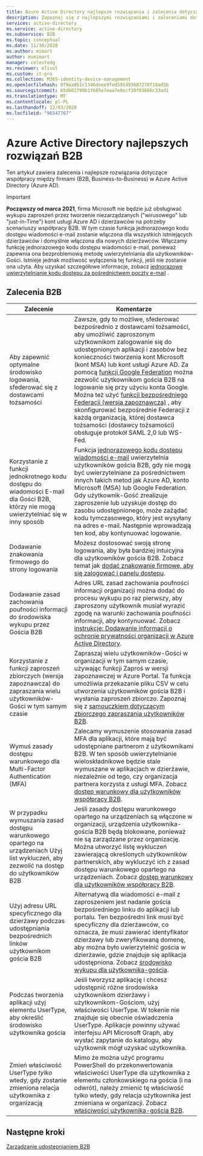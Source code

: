 ```yaml
---
title: Azure Active Directory najlepsze rozwiązania i zalecenia dotyczące B2B
description: Zapoznaj się z najlepszymi rozwiązaniami i zaleceniami dotyczącymi dostępu użytkowników typu B2B (Business-to-Business) w Azure Active Directory.
services: active-directory
ms.service: active-directory
ms.subservice: B2B
ms.topic: conceptual
ms.date: 11/30/2020
ms.author: mimart
author: msmimart
manager: celestedg
ms.reviewer: elisol
ms.custom: it-pro
ms.collection: M365-identity-device-management
ms.openlocfilehash: 0f9ea8b1c1346deee9fed591493607270f18ad5b
ms.sourcegitcommit: 65db02799b1f685e7eaa7e0ecf38f03866c33ad1
ms.translationtype: MT
ms.contentlocale: pl-PL
ms.lasthandoff: 12/03/2020
ms.locfileid: "96547767"
---
```

# <a name="azure-active-directory-b2b-best-practices"></a>Azure Active Directory najlepszych rozwiązań B2B
Ten artykuł zawiera zalecenia i najlepsze rozwiązania dotyczące współpracy między firmami (B2B, Business-to-Business) w Azure Active Directory (Azure AD).

   > [!IMPORTANT]
   > **Począwszy od marca 2021**, firma Microsoft nie będzie już obsługiwać wykupu zaproszeń przez tworzenie niezarządzanych ("wirusowego" lub "just-in-Time") kont usługi Azure AD i dzierżawców na potrzeby scenariuszy współpracy B2B. W tym czasie funkcja jednorazowego kodu dostępu wiadomości e-mail zostanie włączona dla wszystkich istniejących dzierżawców i domyślnie włączona dla nowych dzierżawców. Włączamy funkcję jednorazowego kodu dostępu wiadomości e-mail, ponieważ zapewnia ona bezproblemową metodę uwierzytelniania dla użytkowników-Gości. Istnieje jednak możliwość wyłączenia tej funkcji, jeśli nie zostanie ona użyta. Aby uzyskać szczegółowe informacje, zobacz [jednorazowe uwierzytelnianie kodu dostępu za pośrednictwem poczty e-mail](one-time-passcode.md) .


## <a name="b2b-recommendations"></a>Zalecenia B2B
| Zalecenie | Komentarze |
| --- | --- |
| Aby zapewnić optymalne środowisko logowania, sfederować się z dostawcami tożsamości | Zawsze, gdy to możliwe, sfederować bezpośrednio z dostawcami tożsamości, aby umożliwić zaproszonym użytkownikom zalogowanie się do udostępnionych aplikacji i zasobów bez konieczności tworzenia kont Microsoft (kont MSA) lub kont usługi Azure AD. Za pomocą [funkcji Google Federation](google-federation.md) można zezwolić użytkownikom gościa B2B na logowanie się przy użyciu konta Google. Można też użyć [funkcji bezpośredniego Federacji (wersja zapoznawcza)](direct-federation.md) , aby skonfigurować bezpośrednie Federacji z każdą organizacją, której dostawca tożsamości (dostawcy tożsamości) obsługuje protokół SAML 2,0 lub WS-Fed. |
| Korzystanie z funkcji jednokrotnego kodu dostępu do wiadomości E-mail dla Gości B2B, którzy nie mogą uwierzytelniać się w inny sposób | Funkcja [jednorazowego kodu dostępu wiadomości e-mail](one-time-passcode.md) uwierzytelnia użytkowników gościa B2B, gdy nie mogą być uwierzytelniane za pośrednictwem innych takich metod jak Azure AD, konto Microsoft (MSA) lub Google Federation. Gdy użytkownik-Gość zrealizuje zaproszenie lub uzyskuje dostęp do zasobu udostępnionego, może zażądać kodu tymczasowego, który jest wysyłany na adres e-mail. Następnie wprowadzają ten kod, aby kontynuować logowanie. |
| Dodawanie znakowania firmowego do strony logowania | Możesz dostosować swoją stronę logowania, aby była bardziej intuicyjna dla użytkowników gościa B2B. Zobacz temat jak [dodać znakowanie firmowe, aby się zalogować i panelu dostępu](../fundamentals/customize-branding.md). |
| Dodawanie zasad zachowania poufności informacji do środowiska wykupu przez Gościa B2B | Adres URL zasad zachowania poufności informacji organizacji można dodać do procesu wykupu po raz pierwszy, aby zaproszony użytkownik musiał wyrazić zgodę na warunki zachowania poufności informacji, aby kontynuować. Zobacz [instrukcje: Dodawanie informacji o ochronie prywatności organizacji w Azure Active Directory](../fundamentals/active-directory-properties-area.md). |
| Korzystanie z funkcji zaproszeń zbiorczych (wersja zapoznawcza) do zapraszania wielu użytkowników-Gości w tym samym czasie | Zapraszaj wielu użytkowników-Gości w organizacji w tym samym czasie, używając funkcji Zaproś w wersji zapoznawczej w Azure Portal. Ta funkcja umożliwia przekazanie pliku CSV w celu utworzenia użytkowników gościa B2B i wysłania zaproszeń zbiorczo. Zapoznaj się z [samouczkiem dotyczącym zbiorczego zapraszania użytkowników B2B](tutorial-bulk-invite.md). |
| Wymuś zasady dostępu warunkowego dla Multi-Factor Authentication (MFA) | Zalecamy wymuszenie stosowania zasad MFA dla aplikacji, które mają być udostępniane partnerom z użytkownikami B2B. W ten sposób uwierzytelnianie wieloskładnikowe będzie stale wymuszane w aplikacjach w dzierżawie, niezależnie od tego, czy organizacja partnera korzysta z usługi MFA. Zobacz [dostęp warunkowy dla użytkowników współpracy B2B](conditional-access.md). |
| W przypadku wymuszania zasad dostępu warunkowego opartego na urządzeniach Użyj list wykluczeń, aby zezwolić na dostęp do użytkowników B2B | Jeśli zasady dostępu warunkowego opartego na urządzeniach są włączone w organizacji, urządzenia użytkownika-gościa B2B będą blokowane, ponieważ nie są zarządzane przez organizację. Można utworzyć listę wykluczeń zawierającą określonych użytkowników partnerskich, aby wykluczyć ich z zasad dostępu warunkowego opartego na urządzeniach. Zobacz [dostęp warunkowy dla użytkowników współpracy B2B](conditional-access.md). |
| Użyj adresu URL specyficznego dla dzierżawy podczas udostępniania bezpośrednich linków użytkownikom gościa B2B | Alternatywą dla wiadomości e-mail z zaproszeniem jest nadanie gościa bezpośredniego linku do aplikacji lub portalu. Ten bezpośredni link musi być specyficzny dla dzierżawców, co oznacza, że musi zawierać identyfikator dzierżawy lub zweryfikowaną domenę, aby można było uwierzytelnić gościa w dzierżawie, gdzie znajduje się aplikacja udostępniona. Zobacz [środowisko wykupu dla użytkownika-gościa](redemption-experience.md). |
| Podczas tworzenia aplikacji użyj elementu UserType, aby określić środowisko użytkownika gościa  | Jeśli tworzysz aplikację i chcesz udostępnić różne środowiska użytkownikom dzierżawy i użytkownikom-Gościom, użyj właściwości UserType. W tokenie nie znajduje się obecnie oświadczenia UserType. Aplikacje powinny używać interfejsu API Microsoft Graph, aby wysłać zapytanie do katalogu, aby użytkownik mógł uzyskać użytkownika. |
| Zmień właściwość UserType *tylko* wtedy, gdy zostanie zmieniona relacja użytkownika z organizacją | Mimo że można użyć programu PowerShell do przekonwertowania właściwości UserType dla użytkownika z elementu członkowskiego na gościa (i na odwrót), należy zmienić tę właściwość tylko wtedy, gdy relacja użytkownika jest zmieniana w organizacji. Zobacz [właściwości użytkownika-gościa B2B](user-properties.md).|

## <a name="next-steps"></a>Następne kroki

[Zarządzanie udostępnianiem B2B](delegate-invitations.md)